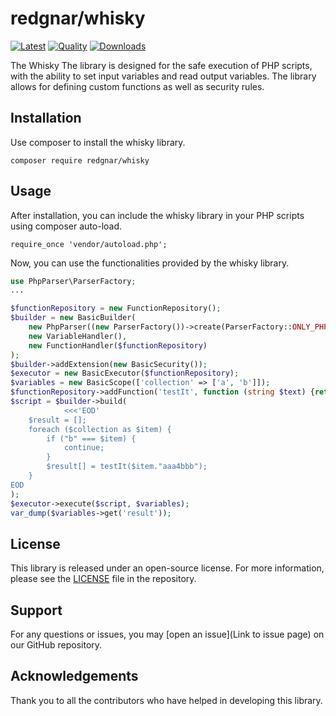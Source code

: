 # redgnar/whisky

[![Latest](https://img.shields.io/packagist/v/redgnar/whisky.svg?style=flat-square)](https://packagist.org/packages/redgnar/whisky)
[![Quality](https://github.com/redgnar/whisky/actions/workflows/quality.yml/badge.svg?branch=1.0)](https://github.com/redgnar/whisky/actions/workflows/quality.yml)
[![Downloads](https://img.shields.io/packagist/dt/redgnar/whisky.svg?style=flat-square)](https://packagist.org/packages/redgnar/whisky)


The Whisky The library is designed for the safe execution of PHP scripts, with the ability to set input variables and read output variables. The library allows for defining custom functions as well as security rules.

## Installation

Use composer to install the whisky library.

`composer require redgnar/whisky`

## Usage

After installation, you can include the whisky library in your PHP scripts using composer auto-load.

`require_once 'vendor/autoload.php';`

Now, you can use the functionalities provided by the whisky library.

```php
use PhpParser\ParserFactory;
...

$functionRepository = new FunctionRepository();
$builder = new BasicBuilder(
    new PhpParser((new ParserFactory())->create(ParserFactory::ONLY_PHP7)),
    new VariableHandler(),
    new FunctionHandler($functionRepository)
);
$builder->addExtension(new BasicSecurity());
$executor = new BasicExecutor($functionRepository);
$variables = new BasicScope(['collection' => ['a', 'b']]);
$functionRepository->addFunction('testIt', function (string $text) {return $text; });
$script = $builder->build(
            <<<'EOD'
    $result = [];
    foreach ($collection as $item) {
        if ("b" === $item) {
            continue;
        }
        $result[] = testIt($item."aaa4bbb");
    }
EOD
);
$executor->execute($script, $variables);
var_dump($variables->get('result'));
```

## License

This library is released under an open-source license. For more information, please see the [LICENSE](./LICENSE) file in the repository.

## Support

For any questions or issues, you may [open an issue](Link to issue page) on our GitHub repository.

## Acknowledgements

Thank you to all the contributors who have helped in developing this library.